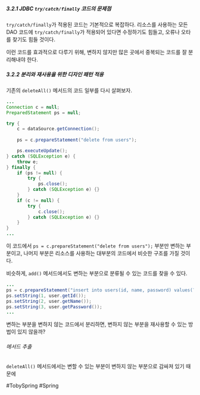 ##### 3.2.1 JDBC `try/catch/finally` 코드의 문제점
`try/catch/finally`가 적용된 코드는 기본적으로 복잡하다. 리소스를 사용하는 모든 DAO 코드에 `try/catch/finally`가 적용되어 있다면 수정하기도 힘들고, 오류나 오타를 찾기도 힘들 것이다.

이런 코드를 효과적으로 다루기 위해, 변하지 않지만 많은 곳에서 중복되는 코드를 잘 분리해내야 한다. 
##### 3.2.2 분리와 재사용을 위한 디자인 패턴 적용
기존의 `deleteAll()` 메서드의 코드 일부를 다시 살펴보자.
```java
...
Connection c = null;
PreparedStatement ps = null;

try {
	c = dataSource.getConnection();
	
	ps = c.prepareStatement("delete from users");

	ps.executeUpdate();
} catch (SQLException e) {
	throw e;
} finally {
	if (ps != null) { 
		try {
			ps.close();
		} catch (SQLException e) {}
	}
	if (c != null) { 
		try {
			c.close();
		} catch (SQLException e) {}
	}
}
...
```
이 코드에서 `ps = c.prepareStatement("delete from users");` 부분만 변하는 부분이고, 나머지 부분은 리소스를 사용하는 대부분의 코드에서 비슷한 구조를 가질 것이다.

비슷하게, `add()` 메서드에서도 변하는 부분으로 분류될 수 있는 코드를 찾을 수 있다.
```java
...
ps = c.prepareStatement("insert into users(id, name, password) values(?,?,?)");
ps.setString(1, user.getId());
ps.setString(2, user.getName());
ps.setString(3, user.getPassword());
...
```

변하는 부분을 변하지 않는 코드에서 분리하면, 변하지 않는 부분을 재사용할 수 있는 방법이 있지 않을까?
###### 메서드 추출
`deleteAll()` 메서드에서는 변할 수 있는 부분이 변하지 않는 부분으로 감싸져 있기 때문에 


#TobySpring #Spring 